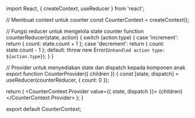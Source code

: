 import React, { createContext, useReducer } from 'react';

// Membuat context untuk counter
const CounterContext = createContext();

// Fungsi reducer untuk mengelola state counter
function counterReducer(state, action) {
  switch (action.type) {
    case 'increment':
      return { count: state.count + 1 };
    case 'decrement':
      return { count: state.count - 1 };
    default:
      throw new Error(`Unhandled action type: ${action.type}`);
  }
}

// Provider untuk menyediakan state dan dispatch kepada komponen anak
export function CounterProvider({ children }) {
  const [state, dispatch] = useReducer(counterReducer, { count: 0 });

  return (
    <CounterContext.Provider value={{ state, dispatch }}>
      {children}
    </CounterContext.Provider>
  );
}

export default CounterContext;